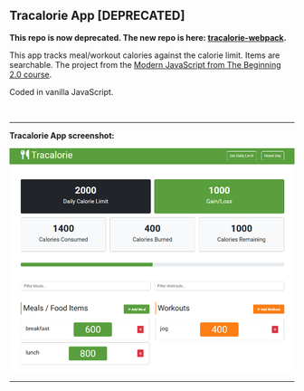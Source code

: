 ## Tracalorie App [DEPRECATED]

**This repo is now deprecated.  The new repo is here:  [tracalorie-webpack](https://github.com/jkmackie/tracalorie-webpack).**

This app tracks meal/workout calories against the calorie limit.  Items are searchable.  The project from the [Modern JavaScript from The Beginning 2.0 course](https://www.traversymedia.com/modern-javascript-2-0).

Coded in vanilla JavaScript.

<br>

---

**Tracalorie App screenshot:**

![Tracalorie App Image](tracalorie_image_for_readme.PNG)

---